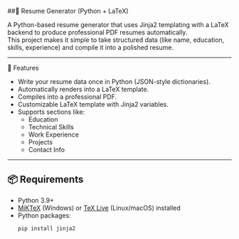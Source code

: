 ##📝 Resume Generator (Python + LaTeX)

A Python-based resume generator that uses Jinja2 templating with a LaTeX backend to produce professional PDF resumes automatically.  
This project makes it simple to take structured data (like name, education, skills, experience) and compile it into a polished resume.

---

🚀 Features
- Write your resume data once in Python (JSON-style dictionaries).
- Automatically renders into a LaTeX template.
- Compiles into a professional PDF.
- Customizable LaTeX template with Jinja2 variables.
- Supports sections like:
  - Education
  - Technical Skills
  - Work Experience
  - Projects
  - Contact Info

---

## 📦 Requirements
- Python 3.9+  
- [MiKTeX](https://miktex.org/) (Windows) or [TeX Live](https://www.tug.org/texlive/) (Linux/macOS) installed  
- Python packages:
  ```bash
  pip install jinja2
